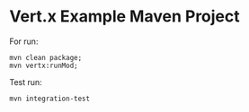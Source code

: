 # Vert.x Example Maven Project

For run:

    mvn clean package;
    mvn vertx:runMod;
    
Test run:

    mvn integration-test



